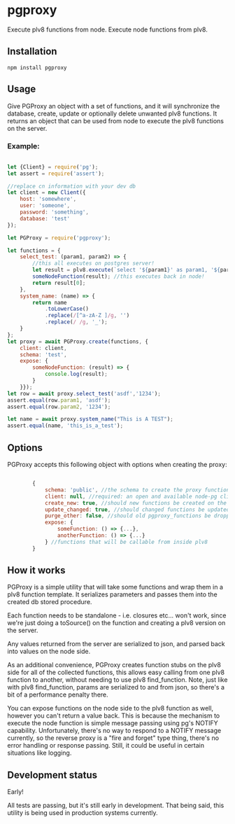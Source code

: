 # pgproxy
Execute plv8 functions from node. Execute node functions from plv8.

## Installation
```npm install pgproxy```

## Usage
Give PGProxy an object with a set of functions, and it will synchronize the database, create, update or optionally delete unwanted plv8 functions. It returns an object that can be used from node to execute the plv8 functions on the server.

### Example:
```javascript

let {Client} = require('pg');
let assert = require('assert');

//replace cn information with your dev db
let client = new Client({
    host: 'somewhere',
    user: 'someone',
    password: 'something',
    database: 'test'
});

let PGProxy = require('pgproxy');

let functions = {
    select_test: (param1, param2) => {
        //this all executes on postgres server!
        let result = plv8.execute(`select '${param1}' as param1, '${param2}' as param2`);
        someNodeFunction(result); //this executes back in node!
        return result[0];
    },
    system_name: (name) => {
        return name
            .toLowerCase()
            .replace(/[^a-zA-Z ]/g, '')
            .replace(/ /g, '_');
    }
};
let proxy = await PGProxy.create(functions, {
    client: client, 
    schema: 'test',
    expose: {
        someNodeFunction: (result) => {
            console.log(result);
        }
    }});
let row = await proxy.select_test('asdf','1234');
assert.equal(row.param1, 'asdf');
assert.equal(row.param2, '1234');

let name = await proxy.system_name("This is A TEST");
assert.equal(name, 'this_is_a_test');
```

## Options
PGProxy accepts this following object with options when creating the proxy:
```javascript

        {
            schema: 'public', //the schema to create the proxy functions in
            client: null, //required: an open and available node-pg client
            create_new: true, //should new functions be created on the server?
            update_changed: true, //should changed functions be updated?
            purge_other: false, //should old pgproxy_functions be dropped?
            expose: { 
                someFunction: () => {...}, 
                anotherFunction: () => {...}
            } //functions that will be callable from inside plv8
        }

```

## How it works
PGProxy is a simple utility that will take some functions and wrap them in a plv8 function template. It serializes parameters and passes them into the created db stored procedure.

Each function needs to be standalone - i.e. closures etc... won't work, since we're just doing a toSource() on the function and creating a plv8 version on the server.

Any values returned from the server are serialized to json, and parsed back into values on the node side.

As an additional convenience, PGProxy creates function stubs on the plv8 side for all of the collected functions, this allows easy calling from one plv8 function to another, without needing to use plv8 find_function. Note, just like with plv8 find_function, params are serialized to and from json, so there's a bit of a performance penalty there.

You can expose functions on the node side to the plv8 function as well, however you can't return a value back. This is because the mechanism to execute the node function is simple message passing using pg's NOTIFY capability. Unfortunately, there's no way to respond to a NOTIFY message currently, so the reverse proxy is a "fire and forget" type thing, there's no error handling or response passing. Still, it could be useful in certain situations like logging.

## Development status
Early!

All tests are passing, but it's still early in development. That being said, this utility is being used in production systems currently.
